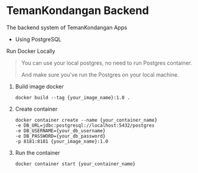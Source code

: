 # TemanKondangan Backend
The backend system of TemanKondangan Apps

* Using PostgreSQL

Run Docker Locally

> You can use your local postgres, no need to run Postgres container. 
>
> And make sure you've run the Postgres on your local machine.

1. Build image docker
    ```
    docker build --tag {your_image_name}:1.0 .
    ```

2. Create container
    ```
    docker container create --name {your_container_name} 
   -e DB_URL=jdbc:postgresql://localhost:5432/postgres 
   -e DB_USERNAME={your_db_username} 
   -e DB_PASSWORD={your_db_password}
   -p 8181:8181 {your_image_name}:1.0 
    ```
3. Run the container
    ```
   docker container start {your_container_name}
    ```
